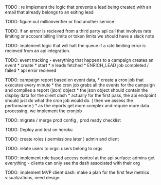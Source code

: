 
TODO : re implement the logic that prevents a lead being created with an email that already belongs to an exiting lead

TODO: figure out millionverifier or find another service

TODO: if an errror is recieved from a third party api call that involves rate limiting or account billing limits or token limits we should have a slack note

TODO: implement logic that will halt the queue if a rate limiting error is recieved from an api integration. 

TODO: event tracking - everything that happens to a campaign creates an event
    * create 
    * start
    * n leads fetched
    * ENRICH_LEAD job completed / failed
    * api error recieved 



TODO: campaign report based on event data, 
    * create a cron job that executes every minute
    * the cron job grabs all the events for the campaign and compiles a report (json) object
    * the json object should contain the display data for the client dash
    * actually for the first pass, the api endpoint should just do what the cron job would do. ( then we assess the performance )
    * as the reports get more complex and require more data processing, we implement the cronjob  



TODO: migrate / merge prod config , prod ready checklist

TODO: Deploy and test on heroku


TODO: create roles ( permissions later ) admin and client

TODO: relate users to orgs: users belong to orgs

TODO: implement role based access control at the api surface: admins get everything - clients can only see the dash associated with their org

TODO: implement MVP client dash: make a plan for the first few metrics visualizations, need design
